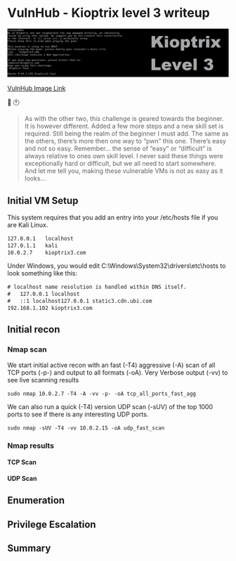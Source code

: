# VulnHub - Kioptrix level 3 writeup 

![Kioptrix Level 3 Header](/Images/kioptrix3_header.png)

[VulnHub Image Link](https://www.vulnhub.com/entry/kioptrix-level-12-3,24)

:monocle_face: :clock11:

> As with the other two, this challenge is geared towards the beginner. It is however different. Added a few more steps and a new skill set is required. Still being the realm of the beginner I must add. The same as the others, there’s more then one way to “pwn” this one. There’s easy and not so easy. Remember… the sense of “easy” or “difficult” is always relative to ones own skill level. I never said these things were exceptionally hard or difficult, but we all need to start somewhere. And let me tell you, making these vulnerable VMs is not as easy as it looks…


## Initial VM Setup

This system requires that you add an entry into your /etc/hosts file if you are Kali Linux.

```
127.0.0.1	localhost
127.0.1.1	kali
10.0.2.7	kioptrix3.com
```

Under Windows, you would edit C:\Windows\System32\drivers\etc\hosts to look something like this:

```
# localhost name resolution is handled within DNS itself.
#   127.0.0.1 localhost
#   ::1 localhost127.0.0.1 static3.cdn.ubi.com
192.168.1.102 kioptrix3.com
```

## Initial recon
### Nmap scan

We start initial active recon with an fast (-T4) aggressive (-A) scan of all TCP ports (-p-) and output to all formats (-oA).
Very Verbose output (-vv) to see live scanning results
```
sudo nmap 10.0.2.7 -T4 -A -vv -p- -oA tcp_all_ports_fast_agg
```

We can also run a quick (-T4) version UDP scan (-sUV) of the top 1000 ports to see if there is any interesting UDP ports.
```
sudo nmap -sUV -T4 -vv 10.0.2.15 -oA udp_fast_scan
```

### Nmap results
#### TCP Scan

#### UDP Scan

## Enumeration

## Privilege Escalation

## Summary
